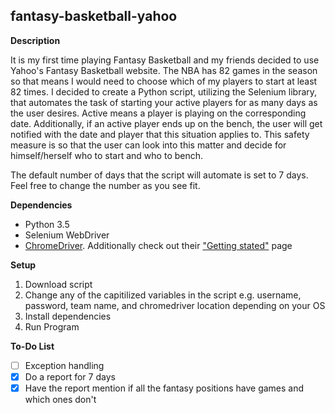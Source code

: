 ## fantasy-basketball-yahoo

**Description**

It is my first time playing Fantasy Basketball and my friends decided to use Yahoo's Fantasy Basketball website. The NBA has 82 games in the season so that means I would need to choose which of my players to start at least 82 times. I decided to create a Python script, utilizing the Selenium library, that automates the task of starting your active players for as many days as the user desires. Active means a player is playing on the corresponding date. Additionally, if an active player ends up on the bench, the user will get notified with the date and player that this situation applies to. This safety measure is so that the user can look into this matter and decide for himself/herself who to start and who to bench.

The default number of days that the script will automate is set to 7 days. Feel free to change the number as you see fit.

**Dependencies**
* Python 3.5
* Selenium WebDriver
* [ChromeDriver](https://sites.google.com/a/chromium.org/chromedriver/downloads). Additionally check out their ["Getting stated"](https://sites.google.com/a/chromium.org/chromedriver/getting-started) page 

**Setup**
1. Download script
2. Change any of the capitilized variables in the script e.g. username, password, team name, and chromedriver location depending on your OS
3. Install dependencies
4. Run Program

**To-Do List**

- [ ] Exception handling
- [x] Do a report for 7 days
- [x] Have the report mention if all the fantasy positions have games and which ones don't